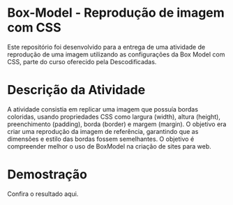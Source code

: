# Box-Model - Reprodução de imagem com CSS

Este repositório foi desenvolvido para a entrega de uma atividade de reprodução de uma imagem utilizando as configurações da Box Model com CSS, parte do curso oferecido pela Descodificadas.

# Descrição da Atividade
A atividade consistia em replicar uma imagem que possuía bordas coloridas, usando propriedades CSS como largura (width), altura (height), preenchimento (padding), borda (border) e margem (margin). O objetivo era criar uma reprodução da imagem de referência, garantindo que as dimensões e estilo das bordas fossem semelhantes. O objetivo é compreender melhor o uso de BoxModel na criação de sites para web.

# Demostração
Confira o resultado aqui.
 
